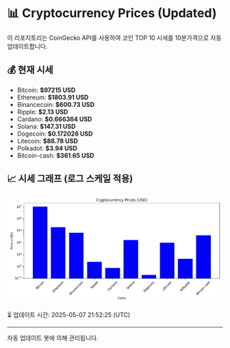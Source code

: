 
# 📊 Cryptocurrency Prices (Updated)

이 리포지토리는 CoinGecko API를 사용하여 코인 TOP 10 시세를 10분가격으로 자동 업데이트합니다.

## 💰 현재 시세
- Bitcoin: **$97215 USD**
- Ethereum: **$1803.91 USD**
- Binancecoin: **$600.73 USD**
- Ripple: **$2.13 USD**
- Cardano: **$0.666364 USD**
- Solana: **$147.31 USD**
- Dogecoin: **$0.172026 USD**
- Litecoin: **$88.78 USD**
- Polkadot: **$3.94 USD**
- Bitcoin-cash: **$361.65 USD**

## 📈 시세 그래프 (로그 스케일 적용)
![Crypto Prices](crypto_prices.png)

⏳ 업데이트 시간: 2025-05-07 21:52:25 (UTC)

---
자동 업데이트 봇에 의해 관리됩니다.
